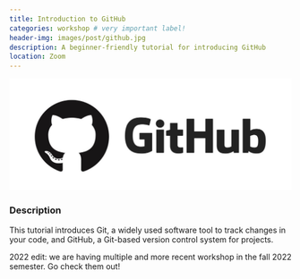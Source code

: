 ```yaml
---
title: Introduction to GitHub
categories: workshop # very important label!
header-img: images/post/github.jpg
description: A beginner-friendly tutorial for introducing GitHub
location: Zoom
---
```


<div class="row">
<div class="col-sm-3"></div>
<div class="col-sm-6">
    <img src="/images/post/github.jpg">
</div>
<div class="col-sm-3"></div>
</div>

### Description

This tutorial introduces Git, a widely used software tool to track changes in your code, and GitHub, a Git-based version control system for projects.<br>

2022 edit: we are having multiple and more recent workshop in the fall 2022 semester. Go check them out!